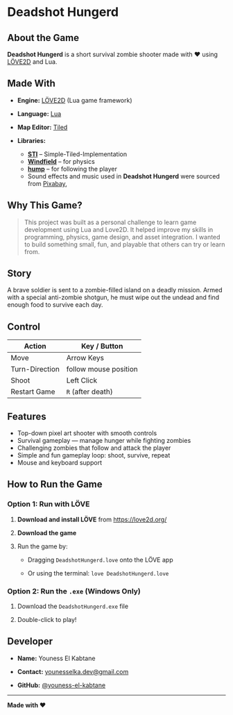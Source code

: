 # Deadshot Hungerd
## About the Game

**Deadshot Hungerd** is a short survival zombie shooter made with ❤️ using [LÖVE2D](https://love2d.org/) and Lua.  

## Made With

-   **Engine:** [LÖVE2D](https://love2d.org/) (Lua game framework)

-   **Language:** [Lua](https://www.lua.org/home.html)

-   **Map Editor:** [Tiled](https://www.mapeditor.org/)

-   **Libraries:**
    -   **[STI](https://github.com/karai17/Simple-Tiled-Implementation)** – Simple-Tiled-Implementation
    -   **[Windfield](https://github.com/a327ex/windfield)** – for physics
    -   **[hump](https://github.com/vrld/hump)** – for following the player        
    -   Sound effects and music used in **Deadshot Hungerd** were sourced from [Pixabay](https://pixabay.com/),
    
## Why This Game?

> This project was built as a personal challenge to learn game
> development using Lua and Love2D.   It helped improve my skills in
> programming, physics, game design, and asset integration.   I wanted
> to build something small, fun, and playable that others can try or
> learn from.

## Story 

A brave soldier is sent to a zombie-filled island on a deadly mission. Armed with a special anti-zombie shotgun, he must wipe out the undead and find enough food to survive each day.

## Control

| Action                   | Key / Button           |
|--------------------------|------------------------|
| Move                     | Arrow Keys             |
| Turn-Direction           | follow mouse position  |
| Shoot                    | Left Click             |
| Restart Game             | `R` (after death)      |

## Features

- Top-down pixel art shooter with smooth controls
- Survival gameplay — manage hunger while fighting zombies
- Challenging zombies that follow and attack the player
- Simple and fun gameplay loop: shoot, survive, repeat
- Mouse and keyboard support

## How to Run the Game

### Option 1: Run with LÖVE

1.  **Download and install LÖVE** from https://love2d.org/
    
2.  **Download the game**
    
3.  Run the game by:
    
    -   Dragging `DeadshotHungerd.love` onto the LÖVE app
        
    -   Or using the terminal: 
    `love DeadshotHungerd.love`

### Option 2: Run the `.exe` (Windows Only)

1.  Download the `DeadshotHungerd.exe` file 
    
2.  Double-click to play!

## Developer

-   **Name:** Youness El Kabtane
        
-   **Contact:** younesselka.dev@gmail.com
    
-   **GitHub:** [@youness-el-kabtane](https://github.com/youness-el-kabtane) 

---
**Made with ❤️**
